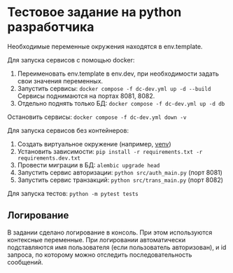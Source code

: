 # Тестовое задание на python разработчика

Необходимые переменные окружения находятся в env.template.

Для запуска сервисов c помощью docker:
1. Переименовать env.template в env.dev, при необходимости задать свои значения переменных.
2. Запустить сервисы: `docker compose -f dc-dev.yml up -d --build`
Сервисы поднимаются на портах 8081, 8082. 
3. Отдельно поднять только БД: `docker compose -f dc-dev.yml up -d db`

Остановить сервисы: `docker compose -f dc-dev.yml down -v`

Для запуска сервисов без контейнеров:
1. Создать виртуальное окружение (например, [venv](https://docs.python.org/3/library/venv.html))
2. Установить зависимости: `pip install -r requirements.txt -r requirements.dev.txt`
3. Провести миграции в БД: `alembic upgrade head`
4. Запустить сервис авторизации: `python src/auth_main.py` (порт 8081)
5. Запустить сервис транзакций: `python src/trans_main.py` (порт 8082)

Для запуска тестов: `python -m pytest tests`

## Логирование
В задании сделано логирование в консоль. При этом используются контексные переменные.
При логировании автоматически подставляются имя пользователя
(если пользователь авторизован), и id запроса, по которому можно отследить последовательность сообщений.
